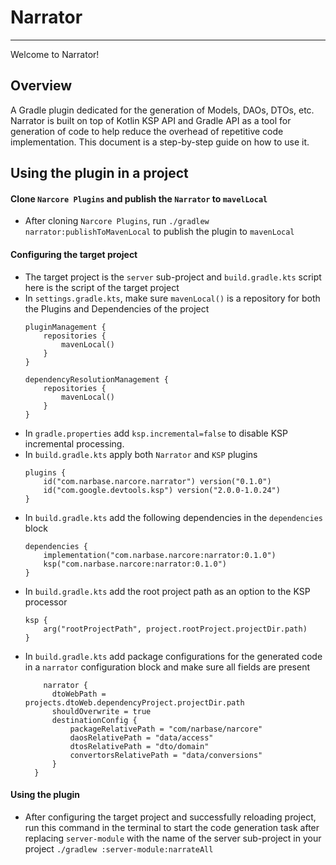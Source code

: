# Narrator
---
Welcome to Narrator!

## Overview
A Gradle plugin dedicated for the generation of Models, DAOs, DTOs, etc.
Narrator is built on top of Kotlin KSP API and Gradle API as a tool for generation of code to help reduce the overhead of repetitive code implementation.
This document is a step-by-step guide on how to use it.

## Using the plugin in a project
#### Clone `Narcore Plugins` and publish the `Narrator` to `mavelLocal`
- After cloning `Narcore Plugins`, run `./gradlew narrator:publishToMavenLocal` to publish the plugin to `mavenLocal`
#### Configuring the target project
- The target project is the `server` sub-project and `build.gradle.kts` script here is the script of the target project
- In `settings.gradle.kts`, make sure `mavenLocal()` is a repository for both the Plugins and Dependencies of the project
  ```
  pluginManagement {  
      repositories {  
          mavenLocal()  
      }  
  }
  ```
  ``` 
  dependencyResolutionManagement {  
      repositories {  
          mavenLocal()  
      }  
  }
  ```
- In `gradle.properties` add `ksp.incremental=false` to disable KSP incremental processing.
- In `build.gradle.kts` apply both `Narrator` and `KSP` plugins
  ```
  plugins {  
      id("com.narbase.narcore.narrator") version("0.1.0")  
      id("com.google.devtools.ksp") version("2.0.0-1.0.24")  
  }
  ```
- In `build.gradle.kts` add the following dependencies in the `dependencies` block
  ```
  dependencies {
	  implementation("com.narbase.narcore:narrator:0.1.0")  
	  ksp("com.narbase.narcore:narrator:0.1.0")
  }
  ```
-  In `build.gradle.kts` add the root project path as an option to the KSP processor
   ```
   ksp {  
       arg("rootProjectPath", project.rootProject.projectDir.path)  
   }
   ```
- In `build.gradle.kts` add package configurations for the generated code in a `narrator` configuration block and make sure all fields are present
  ```
	  narrator {  
	    dtoWebPath = projects.dtoWeb.dependencyProject.projectDir.path  
	    shouldOverwrite = true   
	    destinationConfig {  
	        packageRelativePath = "com/narbase/narcore"  
	        daosRelativePath = "data/access"  
	        dtosRelativePath = "dto/domain"  
	        convertorsRelativePath = "data/conversions"  
	    }  
	}
	```

#### Using the plugin
- After configuring the target project and successfully reloading project, run this command in the terminal to start the code generation task after replacing `server-module` with the name of the server sub-project in your project `./gradlew :server-module:narrateAll`